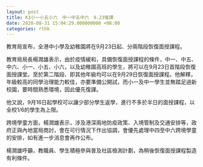 ```yaml
---
layout: post
title: K3小一小五小六　中一中五中六　9.23復課
date: 2020-08-31 15:04:29.000000000 +08:00
categories: rthk
---
```


教育局宣布，全港中小學及幼稚園將在9月23日起、分兩階段恢復面授課程。

教育局局長楊潤雄表示，由於疫情緩和，具備恢復面授課程的條件，中一、中五、中六、小一、小五、小六，以及幼稚園高班的學生，將可以在9月23日首階段恢復面授課堂。至於第二階段、即其他年級均可以在9月29日恢復面授課程。他解釋，年級較高的同學治理能力較佳，亦要準備公開試，而小一及中一學生並無踏足過新校園，要時間熟悉環境，因此優先復課。

他又說，9月16日起學校可以讓少部分學生返學，進行不多於半日的面授課程，以全校1/6的學生為上限。

跨境學童方面，楊潤雄表示，涉及港深兩地防疫政策、入境管制及交通安排等，政府正與內地當局商討，會在可行情況下作出協調，會優先處理中四至中六跨境學童的安排，如有進一步消息會再作公布。

楊潤雄呼籲，教職員、學生積極參與普及社區檢測計劃，為稍後恢復面授課程製造有利條件。
